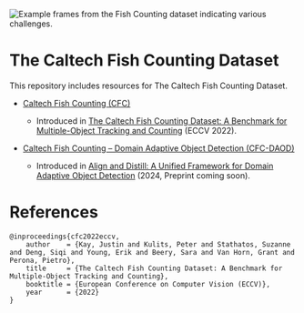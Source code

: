 <!-- <img src="assets/examples.gif" width=100%> -->
![Example frames from the Fish Counting dataset indicating various challenges.](assets/exframes.png)

# The Caltech Fish Counting Dataset

This repository includes resources for The Caltech Fish Counting Dataset.

- [Caltech Fish Counting (CFC)](./CFC/) 
    - Introduced in [The Caltech Fish Counting Dataset: A Benchmark for Multiple-Object Tracking and Counting](https://arxiv.org/abs/2207.09295) (ECCV 2022).

- [Caltech Fish Counting – Domain Adaptive Object Detection (CFC-DAOD)](./CFC-DAOD/) 
    - Introduced in [Align and Distill: A Unified Framework for Domain Adaptive Object Detection]() (2024, Preprint coming soon).

# References

```
@inproceedings{cfc2022eccv,
    author    = {Kay, Justin and Kulits, Peter and Stathatos, Suzanne and Deng, Siqi and Young, Erik and Beery, Sara and Van Horn, Grant and Perona, Pietro},
    title     = {The Caltech Fish Counting Dataset: A Benchmark for Multiple-Object Tracking and Counting},
    booktitle = {European Conference on Computer Vision (ECCV)},
    year      = {2022}
}
```